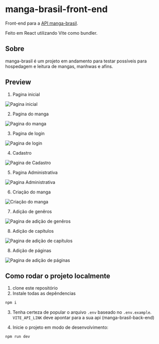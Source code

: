 # manga-brasil-front-end

Front-end para a <a href= "https://github.com/yorigcs/manga-brasil-back-end">API manga-brasil</a>.

Feito em React utilizando Vite como bundler.

## Sobre

manga-brasil é um projeto em andamento para testar possíveis para hospedagem e leitura de mangas, manhwas e afins.

## Preview 

1. Pagina inicial
<img src="https://imgur.com/QH8UZR4.png" alt="Pagina inicial">

2. Pagina do manga
<img src="https://imgur.com/xFMJgjT.png" alt="Pagina do manga">

3. Pagina de login
<img src="https://imgur.com/Mt22mmH.png" alt="Pagina de login">

4. Cadastro
<img src="https://imgur.com/3mPCqju.png" alt="Pagina de Cadastro">

5. Pagina Administrativa
<img src="https://imgur.com/0zv5kTn.png" alt="Pagina Administrativa">

6. Criação do manga
<img src="https://imgur.com/l6XtzJw.png" alt="Criação do manga">

7. Adição de genêros
<img src="https://imgur.com/Q4RaVXf.png" alt="Pagina de adição de genêros">

8. Adição de capítulos
<img src="https://imgur.com/zuMRSxI.png" alt="Pagina de adição de capítulos">

8. Adição de páginas
<img src="https://imgur.com/OzSxNyA.png" alt="Pagina de adição de páginas">

## Como rodar o projeto localmente

1. clone este repositório
2. Instale todas as depêndencias

```bash
npm i
```

3. Tenha certeza de popular o arquivo `.env` baseado no `.env.example`. `VITE_API_LINK` deve apontar para a sua api (manga-brasil-back-end)

4. Inicie o projeto em modo de desenvolvimento:

```bash
npm run dev
```
